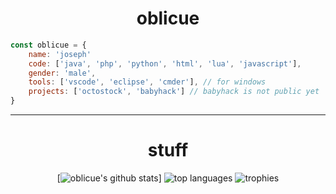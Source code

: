 

<h1 align="center">oblicue</h1>





</h1>

```javascript
const oblicue = {
    name: 'joseph'
    code: ['java', 'php', 'python', 'html', 'lua', 'javascript'],
    gender: 'male',
    tools: ['vscode', 'eclipse', 'cmder'], // for windows
    projects: ['octostock', 'babyhack'] // babyhack is not public yet
}
```


***
<div align="center">
   <h1>stuff</h1>

[![oblicue's github stats](https://github-readme-stats.vercel.app/api?username=oblicue&theme=dark&layout=compact)]
![top languages](https://github-readme-stats.vercel.app/api/top-langs/?username=oblicue&theme=dark&layout=compact)
![trophies](https://github-profile-trophy.vercel.app/?username=oblicue&theme=darkhub&layout=compact&no-bg=true)
</div>
